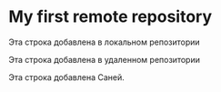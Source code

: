 # My first remote repository

Эта строка добавлена в локальном репозитории

Эта строка добавлена в удаленном репозитории

Эта строка добавлена Саней.